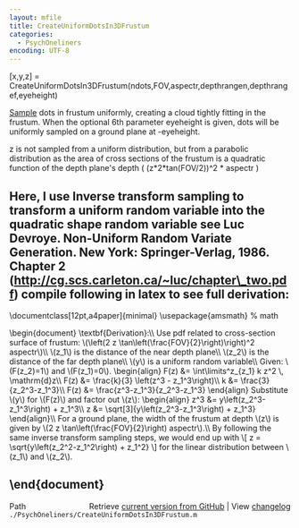 ```yaml
---
layout: mfile
title: CreateUniformDotsIn3DFrustum
categories:
  - PsychOneliners
encoding: UTF-8
---
```


[x,y,z] = CreateUniformDotsIn3DFrustum(ndots,FOV,aspectr,depthrangen,depthrangef,eyeheight)

[Sample](/docs/Sample) dots in frustum uniformly, creating a cloud tightly fitting in the
frustum. When the optional 6th parameter eyeheight is given, dots will be
uniformly sampled on a ground plane at -eyeheight.

z is not sampled from a uniform distribution, but from a parabolic
distribution as the area of cross sections of the frustum is a quadratic
function of the depth plane's depth ( (z\*2\*tan(FOV/2))^2 \* aspectr )

Here, I use Inverse transform sampling to transform a uniform random
variable into the quadratic shape random variable
see Luc Devroye. Non-Uniform Random Variate Generation. New York:
Springer-Verlag, 1986. Chapter 2
(http://cg.scs.carleton.ca/~luc/chapter\_two.pdf)
compile following in latex to see full derivation:
----
\\documentclass[12pt,a4paper]{minimal}
\\usepackage{amsmath}        % math

\\begin{document}
\\textbf{Derivation}:\\\\
Use pdf related to cross-section surface of frustum:
\\(\\left(2 z \\tan\\left(\\frac{FOV}{2}\\right)\\right)^2 aspectr\\)\\\\
\\(z\_1\\) is the distance of the near depth plane\\\\
\\(z\_2\\) is the distance of the far depth plane\\\\
\\(y\\) is a uniform random variable\\\\
Given: \\(F(z\_2)=1\\) and \\(F(z\_1)=0\\).
\\begin{align}
    F(z) &= \\int\\limits^z\_{z\_1} k z^2 \\, \\mathrm{d}z\\\\
    F(z) &= \\frac{k}{3} \\left(z^3 - z\_1^3\\right)\\\\
    k    &= \\frac{3}{z\_2^3-z\_1^3}\\\\
    F(z) &= \\frac{z^3-z\_1^3}{z\_2^3-z\_1^3}
\\end{align}
Substitute \\(y\\) for \\(F(z)\\) and factor out \\(z\\):
\\begin{align}
    z^3  &= y\\left(z\_2^3-z\_1^3\\right) + z\_1^3\\\\
    z    &= \\sqrt[3]{y\\left(z\_2^3-z\_1^3\\right) + z\_1^3}
\\end{align}\\\\
For a ground plane, the width of the frustum at depth \\(z\\) is given by
\\(2 z \\tan\\left(\\frac{FOV}{2}\\right) aspectr\\).\\\\
By following the same inverse transform sampling steps, we would end up
with
\\[ z = \\sqrt{y\\left(z\_2^2-z\_1^2\\right) + z\_1^2} \\]
for the linear distribution between \\(z\_1\\) and \\(z\_2\\).

\\end{document}
----


<div class="code_header" style="text-align:right;">
  <span style="float:left;">Path&nbsp;&nbsp;</span> <span class="counter">Retrieve <a href=
  "https://raw.github.com/Psychtoolbox-3/Psychtoolbox-3/beta/./PsychOneliners/CreateUniformDotsIn3DFrustum.m">current version from GitHub</a> | View <a href=
  "https://github.com/Psychtoolbox-3/Psychtoolbox-3/commits/beta/./PsychOneliners/CreateUniformDotsIn3DFrustum.m">changelog</a></span>
</div>
<div class="code">
  <code>./PsychOneliners/CreateUniformDotsIn3DFrustum.m</code>
</div>
